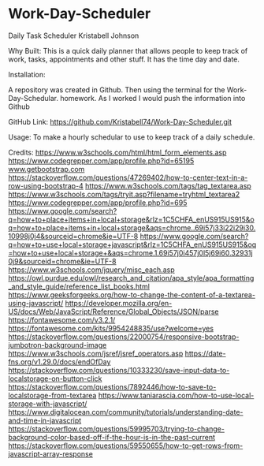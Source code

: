 # Work-Day-Scheduler

Daily Task Scheduler
Kristabell Johnson

Why Built:
This is a quick daily planner that allows people to keep track of work, tasks, appointments and other stuff.  It has the time day and date. 

Installation:

A repository was created in Github. Then using the terminal for the Work-Day-Schedular. homework. As I worked I would push the information into Github

GitHub Link: https://github.com/Kristabell74/Work-Day-Scheduler.git

Usage:
To make a hourly schedular to use to keep track of a daily schedule.


Credits:
https://www.w3schools.com/html/html_form_elements.asp
https://www.codegrepper.com/app/profile.php?id=65195
www.getbootstrap.com
https://stackoverflow.com/questions/47269402/how-to-center-text-in-a-row-using-bootstrap-4
https://www.w3schools.com/tags/tag_textarea.asp
https://www.w3schools.com/tags/tryit.asp?filename=tryhtml_textarea2
https://www.codegrepper.com/app/profile.php?id=695
https://www.google.com/search?q=how+to+place+items+in+local+storage&rlz=1C5CHFA_enUS915US915&oq=how+to+place+items+in+local+storage&aqs=chrome..69i57j33i22i29i30.10998j0j4&sourceid=chrome&ie=UTF-8
https://www.google.com/search?q=how+to+use+local+storage+javascript&rlz=1C5CHFA_enUS915US915&oq=how+to+use+local+storage+&aqs=chrome.1.69i57j0i457j0l5j69i60.32931j0j9&sourceid=chrome&ie=UTF-8
https://www.w3schools.com/jquery/misc_each.asp
https://owl.purdue.edu/owl/research_and_citation/apa_style/apa_formatting_and_style_guide/reference_list_books.html
https://www.geeksforgeeks.org/how-to-change-the-content-of-a-textarea-using-javascript/
https://developer.mozilla.org/en-US/docs/Web/JavaScript/Reference/Global_Objects/JSON/parse
https://fontawesome.com/v3.2.1/
https://fontawesome.com/kits/9954248835/use?welcome=yes
https://stackoverflow.com/questions/22000754/responsive-bootstrap-jumbotron-background-image
https://www.w3schools.com/jsref/jsref_operators.asp
https://date-fns.org/v1.29.0/docs/endOfDay
https://stackoverflow.com/questions/10333230/save-input-data-to-localstorage-on-button-click
https://stackoverflow.com/questions/7892446/how-to-save-to-localstorage-from-textarea
https://www.taniarascia.com/how-to-use-local-storage-with-javascript/
https://www.digitalocean.com/community/tutorials/understanding-date-and-time-in-javascript
https://stackoverflow.com/questions/59995703/trying-to-change-background-color-based-off-if-the-hour-is-in-the-past-current
https://stackoverflow.com/questions/59550655/how-to-get-rows-from-javascript-array-response
